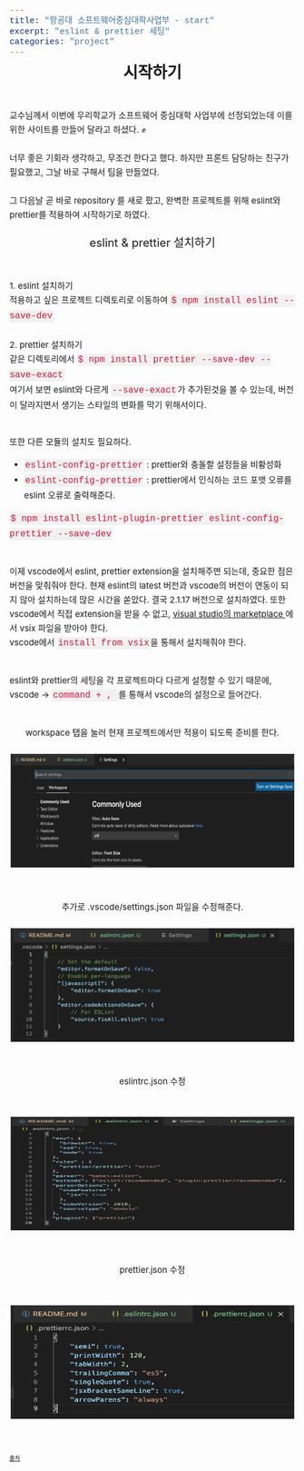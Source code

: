 ```yaml
---
title: "항공대 소프트웨어중심대학사업부 - start"
excerpt: "eslint & prettier 세팅"
categories: "project"
---
```


<style>
code {
  font-family: Consolas,"courier new";
  color: crimson;
  background-color: #f1f1f1;
  padding: 2px;
  font-size: 105%;
}
</style>

<div style = "font-size: 28px; line-height: 25px;">
<center><strong>시작하기</strong></center><br><br>
</div>

<div style = "font-size: 15px; line-height: 25px; text-align: left;">
교수님께서 이번에 우리학교가 소프트웨어 중심대학 사업부에 선정되었는데 이를 위한 사이트를 만들어 달라고 하셨다. &#9994;<br><br>
너무 좋은 기회라 생각하고, 무조건 한다고 했다. 하지만 프론트 담당하는 친구가 필요했고, 그날 바로 구해서 팀을 만들었다. <br><br>
그 다음날 곧 바로 repository 를 새로 팠고, 완벽한 프로젝트를 위해 eslint와 prettier를 적용하여 시작하기로 하였다. <br><br>

<div style = "font-size: 20px; line-height: 25px;">
<center>eslint & prettier 설치하기</center><br><br>
<div style = "font-size: 15px; line-height: 25px;">
1. eslint 설치하기 <br>
적용하고 싶은 프로젝트 디렉토리로 이동하여 <code>$ npm install eslint --save-dev</code><br><br>
2. prettier 설치하기 <br>
같은 디렉토리에서 <code>$ npm install prettier --save-dev --save-exact</code><br>
여기서 보면 eslint와 다르게 <code>--save-exact</code>가 추가된것을 볼 수 있는데, 버전이 달라지면서 생기는 스타일의 변화를 막기 위해서이다. <br><br>

또한 다른 모듈의 설치도 필요하다. 
<ul>
<li><code>eslint-config-prettier</code> : prettier와 충돌할 설정들을 비황성화</li>
<li><code>eslint-config-prettier</code> : prettier에서 인식하는 코드 포맷 오류를 eslint 오류로 출력해준다.</li>
</ul>
<code>$ npm install eslint-plugin-prettier eslint-config-prettier --save-dev</code><br><br>

이제 vscode에서 eslint, prettier extension을 설치해주면 되는데, 중요한 점은 버전을 맞춰줘야 한다. 현재 eslint의 latest 버전과 vscode의 버전이 연동이 되지 않아 설치하는데 많은 시간을 쏟았다. 결국 2.1.17 버전으로 설치하였다. 또한 vscode에서 직접 extension을 받을 수 없고, <a href = "https://marketplace.visualstudio.com/">visual studio의 marketplace </a>에서 vsix 파일을 받아야 한다. <br> vscode에서 <code>install from vsix</code>을 통해서 설치해줘야 한다.<br><br>

eslint와 prettier의 세팅을 각 프로젝트마다 다르게 설정할 수 있기 때문에, vscode -> <code>command + , </code>를 통해서 vscode의 설정으로 들어간다. <br><br>
<center>workspace 탭을 눌러 현재 프로젝트에서만 적용이 되도록 준비를 한다. </center><br>

<center><img src = "\assets\images\vscode setting.png"  border=0 width = "500" height = "200"></center><br><br>

<center>추가로 .vscode/settings.json 파일을 수정해준다. </center><br>
<center><img src = "\assets\images\settingsjson.png"  border=0 width = "500" height = "200"></center><br><br>

<center>eslintrc.json 수정</center><br><br>
<center><img src = "\assets\images\eslintrc.png"  border=0 width = "500" height = "200"></center><br><br>

<center>prettier.json 수정</center><br><br>
<center><img src = "\assets\images\prettierrc.png"  border=0 width = "500" height = "200"></center><br><br>

</div>










<div style = "font-size: 10px; line-height: 25px; text-align: left;">
<a href = "https://feynubrick.github.io/2019/05/20/eslint-prettier.html">출처</a>

